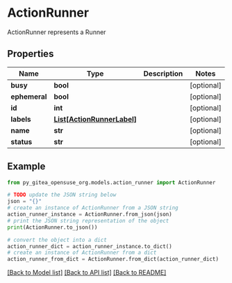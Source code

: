 # ActionRunner

ActionRunner represents a Runner

## Properties

Name | Type | Description | Notes
------------ | ------------- | ------------- | -------------
**busy** | **bool** |  | [optional] 
**ephemeral** | **bool** |  | [optional] 
**id** | **int** |  | [optional] 
**labels** | [**List[ActionRunnerLabel]**](ActionRunnerLabel.md) |  | [optional] 
**name** | **str** |  | [optional] 
**status** | **str** |  | [optional] 

## Example

```python
from py_gitea_opensuse_org.models.action_runner import ActionRunner

# TODO update the JSON string below
json = "{}"
# create an instance of ActionRunner from a JSON string
action_runner_instance = ActionRunner.from_json(json)
# print the JSON string representation of the object
print(ActionRunner.to_json())

# convert the object into a dict
action_runner_dict = action_runner_instance.to_dict()
# create an instance of ActionRunner from a dict
action_runner_from_dict = ActionRunner.from_dict(action_runner_dict)
```
[[Back to Model list]](../README.md#documentation-for-models) [[Back to API list]](../README.md#documentation-for-api-endpoints) [[Back to README]](../README.md)


